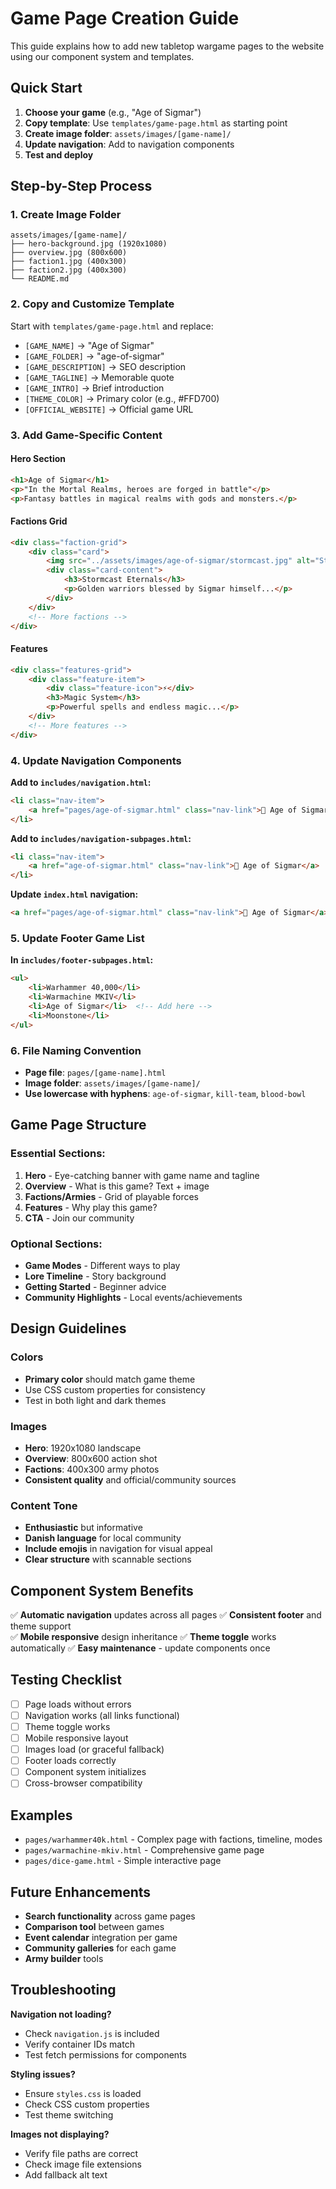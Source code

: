 # Game Page Creation Guide

This guide explains how to add new tabletop wargame pages to the website using our component system and templates.

## Quick Start

1. **Choose your game** (e.g., "Age of Sigmar")
2. **Copy template**: Use `templates/game-page.html` as starting point
3. **Create image folder**: `assets/images/[game-name]/`
4. **Update navigation**: Add to navigation components
5. **Test and deploy**

## Step-by-Step Process

### 1. Create Image Folder
```
assets/images/[game-name]/
├── hero-background.jpg (1920x1080)
├── overview.jpg (800x600) 
├── faction1.jpg (400x300)
├── faction2.jpg (400x300)
└── README.md
```

### 2. Copy and Customize Template
Start with `templates/game-page.html` and replace:

- `[GAME_NAME]` → "Age of Sigmar"
- `[GAME_FOLDER]` → "age-of-sigmar"
- `[GAME_DESCRIPTION]` → SEO description
- `[GAME_TAGLINE]` → Memorable quote
- `[GAME_INTRO]` → Brief introduction
- `[THEME_COLOR]` → Primary color (e.g., #FFD700)
- `[OFFICIAL_WEBSITE]` → Official game URL

### 3. Add Game-Specific Content

#### Hero Section
```html
<h1>Age of Sigmar</h1>
<p>"In the Mortal Realms, heroes are forged in battle"</p>
<p>Fantasy battles in magical realms with gods and monsters.</p>
```

#### Factions Grid
```html
<div class="faction-grid">
    <div class="card">
        <img src="../assets/images/age-of-sigmar/stormcast.jpg" alt="Stormcast Eternals" class="card-image">
        <div class="card-content">
            <h3>Stormcast Eternals</h3>
            <p>Golden warriors blessed by Sigmar himself...</p>
        </div>
    </div>
    <!-- More factions -->
</div>
```

#### Features
```html
<div class="features-grid">
    <div class="feature-item">
        <div class="feature-icon">⚡</div>
        <h3>Magic System</h3>
        <p>Powerful spells and endless magic...</p>
    </div>
    <!-- More features -->
</div>
```

### 4. Update Navigation Components

**Add to `includes/navigation.html`:**
```html
<li class="nav-item">
    <a href="pages/age-of-sigmar.html" class="nav-link">🏰 Age of Sigmar</a>
</li>
```

**Add to `includes/navigation-subpages.html`:**
```html
<li class="nav-item">
    <a href="age-of-sigmar.html" class="nav-link">🏰 Age of Sigmar</a>
</li>
```

**Update `index.html` navigation:**
```html
<a href="pages/age-of-sigmar.html" class="nav-link">🏰 Age of Sigmar</a>
```

### 5. Update Footer Game List

**In `includes/footer-subpages.html`:**
```html
<ul>
    <li>Warhammer 40,000</li>
    <li>Warmachine MKIV</li>
    <li>Age of Sigmar</li>  <!-- Add here -->
    <li>Moonstone</li>
</ul>
```

### 6. File Naming Convention

- **Page file**: `pages/[game-name].html`
- **Image folder**: `assets/images/[game-name]/`
- **Use lowercase with hyphens**: `age-of-sigmar`, `kill-team`, `blood-bowl`

## Game Page Structure

### Essential Sections:
1. **Hero** - Eye-catching banner with game name and tagline
2. **Overview** - What is this game? Text + image
3. **Factions/Armies** - Grid of playable forces
4. **Features** - Why play this game?
5. **CTA** - Join our community

### Optional Sections:
- **Game Modes** - Different ways to play
- **Lore Timeline** - Story background  
- **Getting Started** - Beginner advice
- **Community Highlights** - Local events/achievements

## Design Guidelines

### Colors
- **Primary color** should match game theme
- Use CSS custom properties for consistency
- Test in both light and dark themes

### Images
- **Hero**: 1920x1080 landscape
- **Overview**: 800x600 action shot
- **Factions**: 400x300 army photos
- **Consistent quality** and official/community sources

### Content Tone
- **Enthusiastic** but informative
- **Danish language** for local community
- **Include emojis** in navigation for visual appeal
- **Clear structure** with scannable sections

## Component System Benefits

✅ **Automatic navigation** updates across all pages
✅ **Consistent footer** and theme support  
✅ **Mobile responsive** design inheritance
✅ **Theme toggle** works automatically
✅ **Easy maintenance** - update components once

## Testing Checklist

- [ ] Page loads without errors
- [ ] Navigation works (all links functional)
- [ ] Theme toggle works
- [ ] Mobile responsive layout
- [ ] Images load (or graceful fallback)
- [ ] Footer loads correctly
- [ ] Component system initializes
- [ ] Cross-browser compatibility

## Examples

- `pages/warhammer40k.html` - Complex page with factions, timeline, modes
- `pages/warmachine-mkiv.html` - Comprehensive game page
- `pages/dice-game.html` - Simple interactive page

## Future Enhancements

- **Search functionality** across game pages
- **Comparison tool** between games
- **Event calendar** integration per game
- **Community galleries** for each game
- **Army builder** tools

## Troubleshooting

**Navigation not loading?**
- Check `navigation.js` is included
- Verify container IDs match
- Test fetch permissions for components

**Styling issues?**
- Ensure `styles.css` is loaded
- Check CSS custom properties
- Test theme switching

**Images not displaying?**
- Verify file paths are correct
- Check image file extensions
- Add fallback alt text
